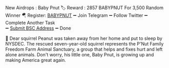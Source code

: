 New Airdrops : Baby Pnut
🏷 Reward : 2857 BABYPNUT For 3,500 Random Winner
🪂 Register: [BABYPNUT](https://t.me/BabyPnutAirdropBot?start=1170158500)
➖ Join Telegram
➖ Follow Twitter
➖ Complete Another Task  
➖ [Submit BSC Address](https://share.bwb.global/invite_earn_coin?inviteCode=LDLXuv&utmSource=referral2.0_copyLink)
➖ Done 

📌 Dear squirrel Peanut was taken away from her home and put to sleep by NYSDEC. The rescued seven-year-old squirrel represents the P'Nut Family Freedom Farm Animal Sanctuary, a group that helps and fixes hurt and left alone animals. Don't worry, his little one, Baby Pnut, is growing up and making America great again.
